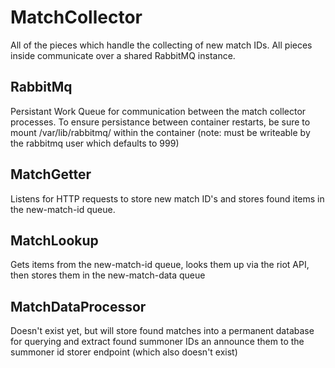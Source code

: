 # MatchCollector

All of the pieces which handle the collecting of new match IDs.  All pieces inside communicate over a shared RabbitMQ instance.

## RabbitMq

Persistant Work Queue for communication between the match collector processes.  To ensure persistance between container restarts, be sure to mount /var/lib/rabbitmq/ within the container (note: must be writeable by the rabbitmq user which defaults to 999)

## MatchGetter

Listens for HTTP requests to store new match ID's and stores found items in the new-match-id queue.

## MatchLookup

Gets items from the new-match-id queue, looks them up via the riot API, then stores them in the new-match-data queue

## MatchDataProcessor

Doesn't exist yet, but will store found matches into a permanent database for querying and extract found summoner IDs an announce them to the summoner id storer endpoint (which also doesn't exist)
